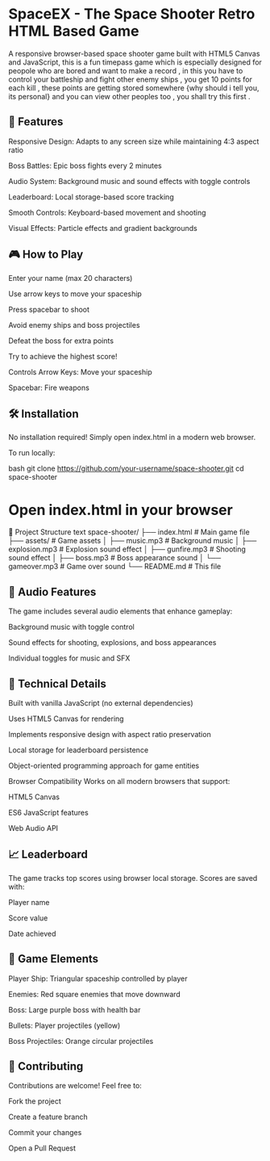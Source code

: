 # SpaceEX - The Space Shooter Retro HTML Based Game


A responsive browser-based space shooter game built with HTML5 Canvas and JavaScript, this is a fun timepass game which is especially designed for peopole who are bored and want to make a record , in this you have to control your battleship and fight other enemy ships , you get 10 points for each kill , these points are getting stored somewhere {why should i tell you, its personal} and you can view other peoples too , you shall try this first . 


## 🚀 Features
Responsive Design: Adapts to any screen size while maintaining 4:3 aspect ratio

Boss Battles: Epic boss fights every 2 minutes

Audio System: Background music and sound effects with toggle controls

Leaderboard: Local storage-based score tracking

Smooth Controls: Keyboard-based movement and shooting

Visual Effects: Particle effects and gradient backgrounds


## 🎮 How to Play
Enter your name (max 20 characters)

Use arrow keys to move your spaceship

Press spacebar to shoot

Avoid enemy ships and boss projectiles

Defeat the boss for extra points

Try to achieve the highest score!

Controls
Arrow Keys: Move your spaceship

Spacebar: Fire weapons


## 🛠️ Installation
No installation required! Simply open index.html in a modern web browser.

To run locally:

bash
git clone https://github.com/your-username/space-shooter.git
cd space-shooter


# Open index.html in your browser
📁 Project Structure
text
space-shooter/
├── index.html          # Main game file
├── assets/             # Game assets
│   ├── music.mp3       # Background music
│   ├── explosion.mp3   # Explosion sound effect
│   ├── gunfire.mp3     # Shooting sound effect
│   ├── boss.mp3        # Boss appearance sound
│   └── gameover.mp3    # Game over sound
└── README.md           # This file


## 🎵 Audio Features
The game includes several audio elements that enhance gameplay:

Background music with toggle control

Sound effects for shooting, explosions, and boss appearances

Individual toggles for music and SFX


## 🔧 Technical Details
Built with vanilla JavaScript (no external dependencies)

Uses HTML5 Canvas for rendering

Implements responsive design with aspect ratio preservation

Local storage for leaderboard persistence

Object-oriented programming approach for game entities

Browser Compatibility
Works on all modern browsers that support:

HTML5 Canvas

ES6 JavaScript features

Web Audio API



## 📈 Leaderboard

The game tracks top scores using browser local storage. Scores are saved with:

Player name

Score value

Date achieved


## 🎯 Game Elements
Player Ship: Triangular spaceship controlled by player

Enemies: Red square enemies that move downward

Boss: Large purple boss with health bar

Bullets: Player projectiles (yellow)

Boss Projectiles: Orange circular projectiles

## 🤝 Contributing
Contributions are welcome! Feel free to:

Fork the project

Create a feature branch

Commit your changes

Open a Pull Request
